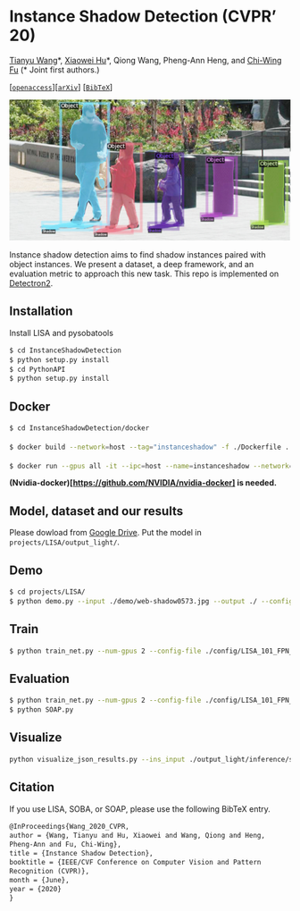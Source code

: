 # Instance Shadow Detection (CVPR’ 20)

[Tianyu Wang](https://stevewongv.github.io)\*, [Xiaowei Hu](https://xw-hu.github.io)\*, Qiong Wang,  Pheng-Ann Heng,  and [Chi-Wing Fu](http://www.cse.cuhk.edu.hk/~cwfu/)
 (\* Joint first authors.)

[[`openaccess`](http://openaccess.thecvf.com/content_CVPR_2020/papers/Wang_Instance_Shadow_Detection_CVPR_2020_paper.pdf)][[`arXiv`](https://arxiv.org/abs/1911.07034)] [[`BibTeX`](#CitingLISA)]


![-c](demo/demo.jpeg)

Instance shadow detection aims to find shadow instances paired with object instances. We present a dataset, a deep framework, and an evaluation metric to approach this new task. This repo is implemented on [Detectron2](https://github.com/facebookresearch/detectron2).



## Installation 

Install LISA and pysobatools

```bash
$ cd InstanceShadowDetection
$ python setup.py install
$ cd PythonAPI
$ python setup.py install
```

## Docker

```bash
$ cd InstanceShadowDetection/docker

$ docker build --network=host --tag="instanceshadow" -f ./Dockerfile .

$ docker run --gpus all -it --ipc=host --name=instanceshadow --network=host -v /YOURPATH:/data instanceshadow:latest
```

**(Nvidia-docker)[https://github.com/NVIDIA/nvidia-docker] is needed.**

## Model, dataset and our results

Please dowload from [Google Drive](https://drive.google.com/drive/folders/1MKxyq3R6AUeyLai9i9XWzG2C_n5f0ppP). Put the model in `projects/LISA/output_light/`. 

## Demo

```bash
$ cd projects/LISA/
$ python demo.py --input ./demo/web-shadow0573.jpg --output ./ --config ./config/LISA_101_FPN_3x_demo.yaml
```

## Train

```bash
$ python train_net.py --num-gpus 2 --config-file ./config/LISA_101_FPN_3x.yaml

```
## Evaluation

```bash
$ python train_net.py --num-gpus 2 --config-file ./config/LISA_101_FPN_3x.yaml --eval-only --resume
$ python SOAP.py
```

## Visualize
```bash
python visualize_json_results.py --ins_input ./output_light/inference/soba_instances_results.json --ass_input ./output_light/inference/soba_association_results.json --output ./output_light/results --dataset soba_cast_shadow_val_full
```
## <a name="CitingLISA"></a> Citation
If you use LISA, SOBA, or SOAP, please use the following BibTeX entry.

```
@InProceedings{Wang_2020_CVPR,
author = {Wang, Tianyu and Hu, Xiaowei and Wang, Qiong and Heng, Pheng-Ann and Fu, Chi-Wing},
title = {Instance Shadow Detection},
booktitle = {IEEE/CVF Conference on Computer Vision and Pattern Recognition (CVPR)},
month = {June},
year = {2020}
}
```
